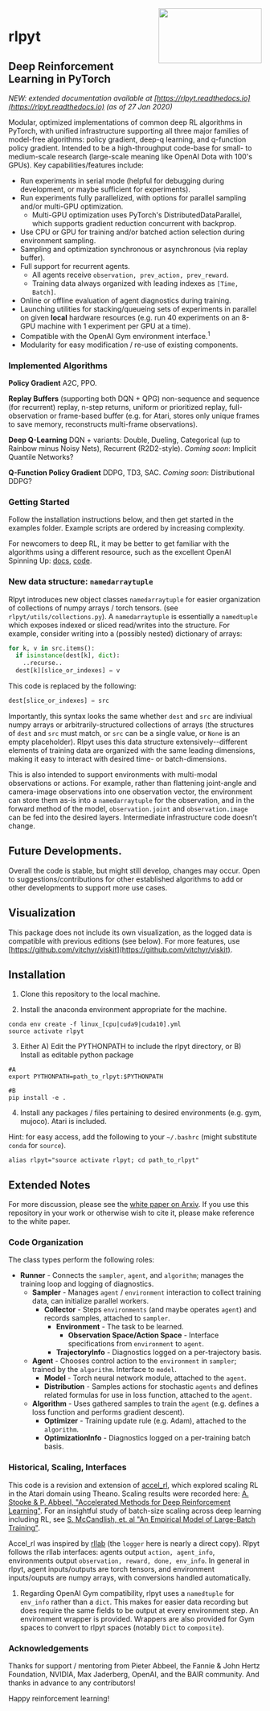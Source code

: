 <img align="right" width="205" height="109" src="/images/bair_logo.png">

# rlpyt

## Deep Reinforcement Learning in PyTorch

*NEW: extended documentation available at [https://rlpyt.readthedocs.io](https://rlpyt.readthedocs.io)  (as of 27 Jan 2020)*



Modular, optimized implementations of common deep RL algorithms in PyTorch, with unified infrastructure supporting all three major families of model-free algorithms: policy gradient, deep-q learning, and q-function policy gradient.  Intended to be a high-throughput code-base for small- to medium-scale research (large-scale meaning like OpenAI Dota with 100's GPUs).  Key capabilities/features include:

* Run experiments in serial mode (helpful for debugging during development, or maybe sufficient for experiments).
* Run experiments fully parallelized, with options for parallel sampling and/or multi-GPU optimization.
  * Multi-GPU optimization uses PyTorch's DistributedDataParallel, which supports gradient reduction concurrent with backprop.
* Use CPU or GPU for training and/or batched action selection during environment sampling.
* Sampling and optimization synchronous or asynchronous (via replay buffer).
* Full support for recurrent agents.
  * All agents receive `observation, prev_action, prev_reward`.
  * Training data always organized with leading indexes as `[Time, Batch]`.
* Online or offline evaluation of agent diagnostics during training.
* Launching utilities for stacking/queueing sets of experiments in parallel on given **local** hardware resources (e.g. run 40 experiments on an 8-GPU machine with 1 experiment per GPU at a time).
* Compatible with the OpenAI Gym environment interface.<sup>1</sup>
* Modularity for easy modification / re-use of existing components.

### Implemented Algorithms
**Policy Gradient** A2C, PPO.

**Replay Buffers** (supporting both DQN + QPG) non-sequence and sequence (for recurrent) replay, n-step returns, uniform or prioritized replay, full-observation or frame-based buffer (e.g. for Atari, stores only unique frames to save memory, reconstructs multi-frame observations).

**Deep Q-Learning** DQN + variants: Double, Dueling, Categorical (up to Rainbow minus Noisy Nets), Recurrent (R2D2-style).  *Coming soon*: Implicit Quantile Networks?

**Q-Function Policy Gradient** DDPG, TD3, SAC.  *Coming soon*: Distributional DDPG?


### Getting Started
Follow the installation instructions below, and then get started in the examples folder.  Example scripts are ordered by increasing complexity.

For newcomers to deep RL, it may be better to get familiar with the algorithms using a different resource, such as the excellent OpenAI Spinning Up: [docs](https://spinningup.openai.com/en/latest/), [code](https://github.com/openai/spinningup).

### New data structure: `namedarraytuple`
Rlpyt introduces new object classes `namedarraytuple` for easier organization of collections of numpy arrays / torch tensors. (see `rlpyt/utils/collections.py`).  A `namedarraytuple` is essentially a `namedtuple` which exposes indexed or sliced read/writes into the structure.  For example, consider writing into a (possibly nested) dictionary of arrays:
```python
for k, v in src.items():
  if isinstance(dest[k], dict):
    ..recurse..
  dest[k][slice_or_indexes] = v
 ```
 This code is replaced by the following:
 ```python
 dest[slice_or_indexes] = src
 ```
 Importantly, this syntax looks the same whether `dest` and `src` are indiviual numpy arrays or arbitrarily-structured collections of arrays (the structures of `dest` and `src` must match, or `src` can be a single value, or `None` is an empty placeholder).  Rlpyt uses this data structure extensively--different elements of training data are organized with the same leading dimensions, making it easy to interact with desired time- or batch-dimensions.

This is also intended to support environments with multi-modal observations or actions.  For example, rather than flattening joint-angle and camera-image observations into one observation vector, the environment can store them as-is into a `namedarraytuple` for the observation, and in the forward method of the model, `observation.joint` and `observation.image` can be fed into the desired layers.  Intermediate infrastructure code doesn’t change.

## Future Developments.

Overall the code is stable, but might still develop, changes may occur.  Open to suggestions/contributions for other established algorithms to add or other developments to support more use cases.



## Visualization

This package does not include its own visualization, as the logged data is compatible with previous editions (see below). For more features, use [https://github.com/vitchyr/viskit](https://github.com/vitchyr/viskit).


## Installation

1.  Clone this repository to the local machine.

2. Install the anaconda environment appropriate for the machine.
```
conda env create -f linux_[cpu|cuda9|cuda10].yml
source activate rlpyt
```

3. Either A) Edit the PYTHONPATH to include the rlpyt directory, or
          B) Install as editable python package
```
#A
export PYTHONPATH=path_to_rlpyt:$PYTHONPATH

#B
pip install -e .
```

4. Install any packages / files pertaining to desired environments (e.g. gym, mujoco).  Atari is included.

Hint: for easy access, add the following to your `~/.bashrc` (might substitute `conda` for `source`).
```
alias rlpyt="source activate rlpyt; cd path_to_rlpyt"
```

## Extended Notes

For more discussion, please see the [white paper on Arxiv](https://arxiv.org/abs/1909.01500).  If you use this repository in your work or otherwise wish to cite it, please make reference to the white paper.



### Code Organization

The class types perform the following roles:

* **Runner** - Connects the `sampler`, `agent`, and `algorithm`; manages the training loop and logging of diagnostics.
  * **Sampler** - Manages `agent` / `environment` interaction to collect training data, can initialize parallel workers.
    * **Collector** - Steps `environments` (and maybe operates `agent`) and records samples, attached to `sampler`.
      * **Environment** - The task to be learned.
        * **Observation Space/Action Space** - Interface specifications from `environment` to `agent`.
      * **TrajectoryInfo** - Diagnostics logged on a per-trajectory basis.
  * **Agent** - Chooses control action to the `environment` in `sampler`; trained by the `algorithm`.  Interface to `model`.
    * **Model** - Torch neural network module, attached to the `agent`.
    * **Distribution** - Samples actions for stochastic `agents` and defines related formulas for use in loss function, attached to the `agent`.
  * **Algorithm** - Uses gathered samples to train the `agent` (e.g. defines a loss function and performs gradient descent).
    * **Optimizer** - Training update rule (e.g. Adam), attached to the `algorithm`.
    * **OptimizationInfo** - Diagnostics logged on a per-training batch basis.

### Historical, Scaling, Interfaces

This code is a revision and extension of [accel_rl](https://github.com/astooke/accel_rl), which explored scaling RL in the Atari domain using Theano.  Scaling results were recorded here: [A. Stooke & P. Abbeel, "Accelerated Methods for Deep Reinforcement Learning"](https://arxiv.org/abs/1803.02811).  For an insightful study of batch-size scaling across deep learning including RL, see [S. McCandlish, et. al "An Empirical Model of Large-Batch Training"](https://arxiv.org/abs/1812.06162).

Accel_rl was inspired by [rllab](https://github.com/rll/rllab) (the `logger` here is nearly a direct copy).  Rlpyt follows the rllab interfaces: agents output `action, agent_info`, environments output `observation, reward, done, env_info`.  In general in rlpyt, agent inputs/outputs are torch tensors, and environment inputs/ouputs are numpy arrays, with conversions handled automatically.

1.  Regarding OpenAI Gym compatibility, rlpyt uses a `namedtuple` for `env_info` rather than a `dict`.  This makes for easier data recording but does require the same fields to be output at every environment step.  An environment wrapper is provided.  Wrappers are also provided for Gym spaces to convert to rlpyt spaces (notably `Dict` to `composite`).

### Acknowledgements
Thanks for support / mentoring from Pieter Abbeel, the Fannie & John Hertz Foundation, NVIDIA, Max Jaderberg, OpenAI, and the BAIR community.  And thanks in advance to any contributors!

Happy reinforcement learning!
